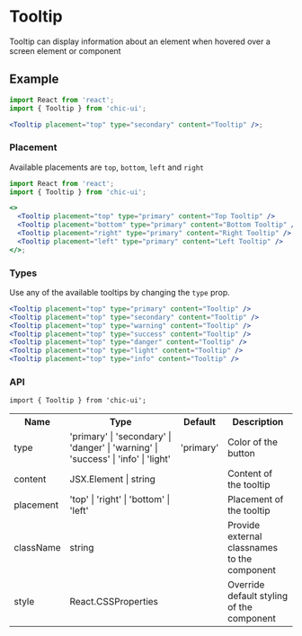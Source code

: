 # Tooltip

Tooltip can display information about an element when hovered over a screen element or component

## Example

```jsx
import React from 'react';
import { Tooltip } from 'chic-ui';

<Tooltip placement="top" type="secondary" content="Tooltip" />;
```

### Placement

Available placements are `top`, `bottom`, `left` and `right`

```jsx
import React from 'react';
import { Tooltip } from 'chic-ui';

<>
  <Tooltip placement="top" type="primary" content="Top Tooltip" />
  <Tooltip placement="bottom" type="primary" content="Bottom Tooltip" />
  <Tooltip placement="right" type="primary" content="Right Tooltip" />
  <Tooltip placement="left" type="primary" content="Left Tooltip" />
</>;
```

### Types

Use any of the available tooltips by changing the `type` prop.

```jsx
<Tooltip placement="top" type="primary" content="Tooltip" />
<Tooltip placement="top" type="secondary" content="Tooltip" />
<Tooltip placement="top" type="warning" content="Tooltip" />
<Tooltip placement="top" type="success" content="Tooltip" />
<Tooltip placement="top" type="danger" content="Tooltip" />
<Tooltip placement="top" type="light" content="Tooltip" />
<Tooltip placement="top" type="info" content="Tooltip" />
```

### API

```
import { Tooltip } from 'chic-ui';
```

<table>
  <tr>
     <th>Name</th>
     <th>Type</th>
     <th>Default</th>
     <th>Description</th>
  </tr>
  <tr>
    <td>type</td>
    <td>'primary' | 'secondary' | 'danger' | 'warning' | 'success' | 'info' | 'light'</td>
    <td>'primary'</td>
    <td>Color of the button</td>
  </tr>
  <tr>
    <td>content</td>
    <td>JSX.Element | string</td>
    <td></td>
    <td>Content of the tooltip</td>
  </tr>
  <tr>
    <td>placement</td>
    <td>'top' | 'right' | 'bottom' | 'left'</td>
    <td></td>
    <td>Placement of the tooltip</td>
  </tr>
  <tr>
    <td>className</td>
    <td>string</td>
    <td></td>
    <td>Provide external classnames to the component</td>
  </tr>
  <tr>
    <td>style</td>
    <td>React.CSSProperties</td>
    <td></td>
    <td>Override default styling of the component</td>
  </tr>
</table>
